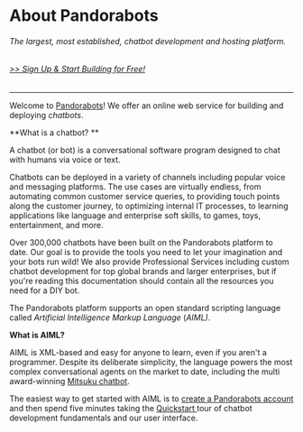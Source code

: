# About Pandorabots

###### The largest, most established, chatbot development and hosting platform.

###### [&gt;&gt; Sign Up & Start Building for Free!](/www.pandorabots.com)

---

Welcome to [Pandorabots](/www.pandorabots.com)! We offer an online web service for building and deploying _chatbots_.

**What is a chatbot? **

A chatbot \(or bot\) is a conversational software program designed to chat with humans via voice or text.

Chatbots can be deployed in a variety of channels including popular voice and messaging platforms. The use cases are virtually endless, from automating common customer service queries, to providing touch points along the customer journey, to optimizing internal IT processes, to learning applications like language and enterprise soft skills, to games, toys, entertainment, and more.

Over 300,000 chatbots have been built on the Pandorabots platform to date. Our goal is to provide the tools you need to let your imagination and your bots run wild! We also provide Professional Services including custom chatbot development for top global brands and larger enterprises, but if you're reading this documentation should contain all the resources you need for a DIY bot.

The Pandorabots platform supports an open standard scripting language called _Artificial Intelligence Markup Language_ \(_AIML\)_.

**What is AIML?**

AIML is XML-based and easy for anyone to learn, even if you aren't a programmer. Despite its deliberate simplicity, the language powers the most complex conversational agents on the market to date, including the multi award-winning [Mitsuku chatbot](/www.mitsuku.com).

The easiest way to get started with AIML is to [create a Pandorabots account](/www.pandorabots.com) and then spend five minutes taking the [Quickstart ](/building-bots/quickstart.md)tour of chatbot development fundamentals and our user interface. 

